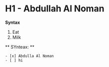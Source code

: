 # H1 - Abdullah Al Noman
**Syntax**
1. Eat
2. Milk

** SYnteax: **
```
- [x] Abdulla Al Noman
- [ ] hi
```
